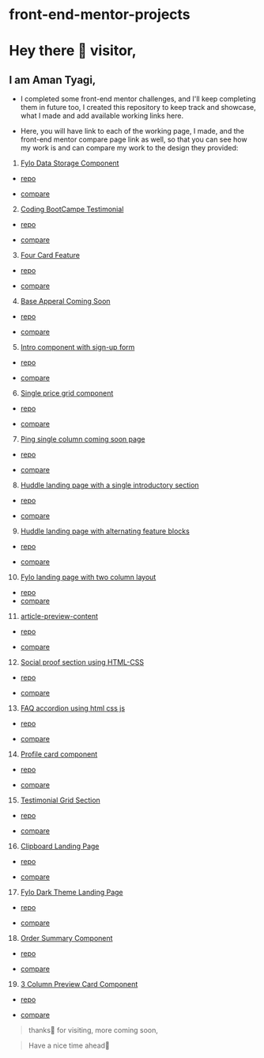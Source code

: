 # front-end-mentor-projects

# Hey there 👋 visitor,

## I am Aman Tyagi,

- I completed some front-end mentor challenges, and I'll keep completing
  them in future too,
  I created this repository to keep track and showcase, what I made and
  add available working links here.

- Here, you will have link to each of the working page, I made,
  and the front-end mentor compare page link as well, so that you can see
  how my work is and can compare my work to the design they provided:

1. [Fylo Data Storage Component](https://amantyagi994.github.io/fyloDataStorageComponentMaster/)

- [repo](https://github.com/amantyagi994/fyloDataStorageComponentMaster)

- [compare](https://www.frontendmentor.io/solutions/fylo-data-storage-component-using-html-css-HmUjaGRol)

2. [Coding BootCampe Testimonial](https://amantyagi994.github.io/coding-bootcamp-testimonials/)

- [repo](https://github.com/amantyagi994/coding-bootcamp-testimonials)

- [compare](https://www.frontendmentor.io/solutions/coding-bootcamp-testimonials-slider-cx7ZOerpd)

3. [Four Card Feature](https://amantyagi994.github.io/fmfourcardfeature/)

- [repo](https://github.com/amantyagi994/fmfourcardfeature)

- [compare](https://www.frontendmentor.io/solutions/four-card-feature-section-Si-S1M7ac)

4. [Base Apperal Coming Soon](https://amantyagi994.github.io/baseApparelComingSoon/)

- [repo](https://github.com/amantyagi994/baseApparelComingSoon)

- [compare](https://www.frontendmentor.io/solutions/base-apparel-coming-soon-page-using-html-css-js-S_M8z7foW)

5. [Intro component with sign-up form](https://amantyagi994.github.io/introComponent/)

- [repo](https://github.com/amantyagi994/introComponent)

- [compare](https://www.frontendmentor.io/solutions/intro-component-with-signup-form-using-html-css-and-js-jphTtvgnF)

6. [Single price grid component](https://amantyagi994.github.io/single-price-grid-component/)

- [repo](https://github.com/amantyagi994/single-price-grid-component)

- [compare](https://www.frontendmentor.io/solutions/single-price-grid-component-wg0rUX8nK)

7. [Ping single column coming soon page](https://amantyagi994.github.io/ping-single-column-coming-soon/)

- [repo](https://github.com/amantyagi994/ping-single-column-coming-soon)

- [compare](https://www.frontendmentor.io/solutions/coming-soon-page-My1uFvg55)

8. [Huddle landing page with a single introductory section](https://amantyagi994.github.io/huddle-landing-page-with-single-introductory-section-master/)

- [repo](https://github.com/amantyagi994/huddle-landing-page-with-single-introductory-section-master)

- [compare](https://www.frontendmentor.io/solutions/huddle-landing-page-with-a-single-introductory-section-using-htmlcss-KCfXnubm-)

9. [Huddle landing page with alternating feature blocks](https://amantyagi994.github.io/huddle-landing-page-with-alternating-feature-blocks-master/)

- [repo](https://github.com/amantyagi994/huddle-landing-page-with-alternating-feature-blocks-master)

- [compare](https://www.frontendmentor.io/solutions/huddle-landing-page-with-alternating-feature-blocks-EAkgjxr8x)

10. [Fylo landing page with two column layout](https://amantyagi994.github.io/fylo-landing-page-with-two-column-layout/)

- [repo](https://github.com/amantyagi994/fylo-landing-page-with-two-column-layout)
- [compare](https://www.frontendmentor.io/solutions/fylo-landing-page-with-two-column-layout-usign-html-css-vanilla-js-XitYnSB_H)

11. [article-preview-content](https://amantyagi994.github.io/article-preview-content/)

- [repo](https://github.com/amantyagi994/article-preview-content)

- [compare](https://www.frontendmentor.io/solutions/article-preview-component-using-html-css-_Mz8IpPXj)

12. [Social proof section using HTML-CSS](https://amantyagi994.github.io/socialProofSection/)

- [repo](https://github.com/amantyagi994/socialProofSection)

- [compare](https://www.frontendmentor.io/solutions/social-proof-section-using-htmlcss-yu4B897bq)

13. [FAQ accordion using html css js](https://amantyagi994.github.io/faq-accordion/)

- [repo](https://github.com/amantyagi994/faq-accordion)

- [compare](https://www.frontendmentor.io/solutions/faq-accordion-using-html-css-js-MN11eYOWK)

14. [Profile card component](https://amantyagi994.github.io/profile-card-component/)

- [repo](https://github.com/amantyagi994/profile-card-component)

- [compare](https://www.frontendmentor.io/solutions/profile-card-component-wsxtCYc-2)

15. [Testimonial Grid Section](https://amantyagi994.github.io/testimonial-grid/)

- [repo](https://github.com/amantyagi994/testimonial-grid)

- [compare](https://www.frontendmentor.io/solutions/testimonial-grid-section-using-html-cssgrid-RUbGrLXvQ)

16. [Clipboard Landing Page](https://amantyagi994.github.io/clipboard-landing-page/)

- [repo](https://github.com/amantyagi994/clipboard-landing-page)

- [compare](https://www.frontendmentor.io/solutions/clipboard-landing-page-using-html-css-0fK9qaefb)

17. [Fylo Dark Theme Landing Page](https://fylo-landing-page-theme-dark.netlify.app/)

- [repo](https://github.com/amantyagi994/fylo-dark-theme-landing-page)

- [compare](https://www.frontendmentor.io/solutions/fylo-dark-theme-using-html-css-with-email-validation-with-js-hlfKVOy1k)

18. [Order Summary Component](https://amantyagi994.github.io/Order-summary-component/)

- [repo](https://github.com/amantyagi994/Order-summary-component)

- [compare](https://www.frontendmentor.io/solutions/responsive-order-summary-component-v2qYiFfUy)

19. [3 Column Preview Card Component](https://amantyagi994.github.io/3-column-preview-card/)

- [repo](https://github.com/amantyagi994/3-column-preview-card)

- [compare](https://www.frontendmentor.io/solutions/responsive-3column-preview-card-component-YqPf7sRVU)

> thanks🙏 for visiting, more coming soon,

> Have a nice time ahead🤗
